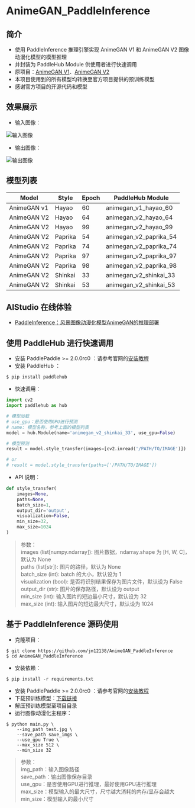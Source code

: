 # AnimeGAN_PaddleInference
## 简介
* 使用 PaddleInference 推理引擎实现 AnimeGAN V1 和 AnimeGAN V2 图像动漫化模型的模型推理
* 并封装为 PaddleHub Module 供使用者进行快速调用
* 原项目：[AnimeGAN V1](https://github.com/TachibanaYoshino/AnimeGAN)、[AnimeGAN V2](https://github.com/TachibanaYoshino/AnimeGANv2)
* 本项目使用到的所有模型均转换至官方项目提供的预训练模型
* 感谢官方项目的开源代码和模型
## 效果展示
* 输入图像：

![输入图像](https://ai-studio-static-online.cdn.bcebos.com/fff48f6cd38e41f5bc931d86d08143c835ef827866364fc587b6d3b4fc7dcc98)

* 输出图像：

![输出图像](https://ai-studio-static-online.cdn.bcebos.com/f8c1acba47a74f23b3fb9bac43a6d91662785872c08148d5a90f22c911a919c7)
## 模型列表
| Model | Style | Epoch | PaddleHub Module |
| -------- | -------- | -------- | -------- |
| AnimeGAN v1 | Hayao | 60 | animegan_v1_hayao_60 |
| AnimeGAN V2 | Hayao | 64 | animegan_v2_hayao_64 |
| AnimeGAN V2 | Hayao | 99 | animegan_v2_hayao_99 |
| AnimeGAN V2 | Paprika | 54 | animegan_v2_paprika_54 |
| AnimeGAN V2 | Paprika | 74 | animegan_v2_paprika_74 |
| AnimeGAN V2 | Paprika | 97 | animegan_v2_paprika_97 |
| AnimeGAN V2 | Paprika | 98 | animegan_v2_paprika_98 |
| AnimeGAN V2 | Shinkai | 33 | animegan_v2_shinkai_33 |
| AnimeGAN V2 | Shinkai | 53 | animegan_v2_shinkai_53 |
## AIStudio 在线体验
* [PaddleInference：风景图像动漫化模型AnimeGAN的推理部署](https://aistudio.baidu.com/aistudio/projectdetail/1201335)
## 使用 PaddleHub 进行快速调用
* 安装 PaddlePaddle >= 2.0.0rc0 ：请参考官网的[安装教程](https://www.paddlepaddle.org.cn)
* 安装 PaddleHub ：
```shell
$ pip install paddlehub
```  
* 快速调用：
```python
import cv2
import paddlehub as hub

# 模型加载
# use_gpu：是否使用GPU进行预测
# name: 模型名称，参考上面的模型列表
model = hub.Module(name='animegan_v2_shinkai_33', use_gpu=False)

# 模型预测
result = model.style_transfer(images=[cv2.imread('/PATH/TO/IMAGE')])

# or
# result = model.style_transfer(paths=['/PATH/TO/IMAGE'])
```
* API 说明：
```python
def style_transfer(
    images=None,
    paths=None,
    batch_size=1,
    output_dir='output',
    visualization=False,
    min_size=32,
    max_size=1024
)
```
> 参数：  
> images (list[numpy.ndarray]): 图片数据，ndarray.shape 为 [H, W, C]，默认为 None  
> paths (list[str]): 图片的路径，默认为 None   
> batch_size (int): batch 的大小，默认设为 1   
> visualization (bool): 是否将识别结果保存为图片文件，默认设为 False   
> output_dir (str): 图片的保存路径，默认设为 output   
> min_size (int): 输入图片的短边最小尺寸，默认设为 32   
> max_size (int): 输入图片的短边最大尺寸，默认设为 1024  
## 基于 PaddleInference 源码使用
* 克隆项目：
```shell
$ git clone https://github.com/jm12138/AnimeGAN_PaddleInference
$ cd AnimeGAN_PaddleInference
```
* 安装依赖：
```shell
$ pip install -r requirements.txt
```
* 安装 PaddlePaddle >= 2.0.0rc0 ：请参考官网的[安装教程](https://www.paddlepaddle.org.cn)
* 下载预训练模型：[下载链接](https://bj.bcebos.com/v1/ai-studio-online/6f827f241bc14536b335a3f3b5c1ed952618faee9a794348b61e03489271fbb7?responseContentDisposition=attachment%3B%20filename%3DAnimeGAN.zip&authorization=bce-auth-v1%2F0ef6765c1e494918bc0d4c3ca3e5c6d1%2F2020-11-07T15%3A56%3A54Z%2F-1%2F%2Ff24e418e4b134203e8665ba1db53239bb20ba133dce283af640439aed3bf5825)
* 解压预训练模型至项目目录
* 运行图像动漫化主程序：
```shell
$ python main.py \
    --img_path test.jpg \
    --save_path save_imgs \
    --use_gpu True \
    --max_size 512 \
    --min_size 32
```
> 参数：    
> img_path：输入图像路径  
> save_path：输出图像保存目录  
> use_gpu：是否使用GPU进行推理，最好使用GPU进行推理  
> max_size：模型输入的最大尺寸，尺寸越大消耗的内存/显存会越大  
> min_size：模型输入的最小尺寸  
